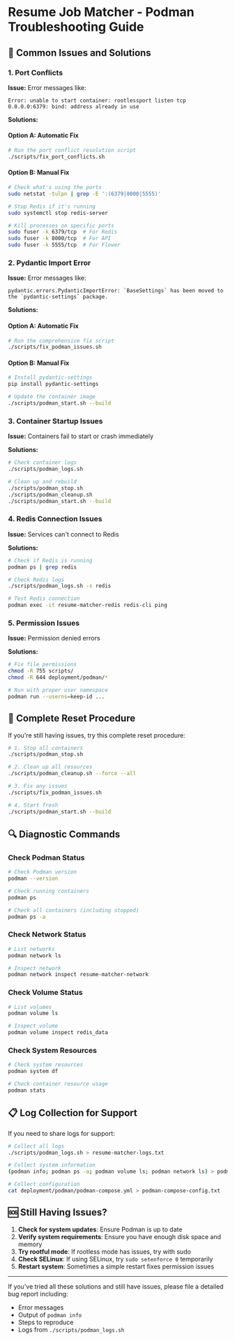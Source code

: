 # Resume Job Matcher - Podman Troubleshooting Guide

## 🔧 Common Issues and Solutions

### 1. Port Conflicts

**Issue:** Error messages like:
```
Error: unable to start container: rootlessport listen tcp 0.0.0.0:6379: bind: address already in use
```

**Solutions:**

#### Option A: Automatic Fix
```bash
# Run the port conflict resolution script
./scripts/fix_port_conflicts.sh
```

#### Option B: Manual Fix
```bash
# Check what's using the ports
sudo netstat -tulpn | grep -E ':(6379|8000|5555)'

# Stop Redis if it's running
sudo systemctl stop redis-server

# Kill processes on specific ports
sudo fuser -k 6379/tcp  # For Redis
sudo fuser -k 8000/tcp  # For API
sudo fuser -k 5555/tcp  # For Flower
```

### 2. Pydantic Import Error

**Issue:** Error messages like:
```
pydantic.errors.PydanticImportError: `BaseSettings` has been moved to the `pydantic-settings` package.
```

**Solutions:**

#### Option A: Automatic Fix
```bash
# Run the comprehensive fix script
./scripts/fix_podman_issues.sh
```

#### Option B: Manual Fix
```bash
# Install pydantic-settings
pip install pydantic-settings

# Update the container image
./scripts/podman_start.sh --build
```

### 3. Container Startup Issues

**Issue:** Containers fail to start or crash immediately

**Solutions:**

```bash
# Check container logs
./scripts/podman_logs.sh

# Clean up and rebuild
./scripts/podman_stop.sh
./scripts/podman_cleanup.sh
./scripts/podman_start.sh --build
```

### 4. Redis Connection Issues

**Issue:** Services can't connect to Redis

**Solutions:**

```bash
# Check if Redis is running
podman ps | grep redis

# Check Redis logs
./scripts/podman_logs.sh -s redis

# Test Redis connection
podman exec -it resume-matcher-redis redis-cli ping
```

### 5. Permission Issues

**Issue:** Permission denied errors

**Solutions:**

```bash
# Fix file permissions
chmod -R 755 scripts/
chmod -R 644 deployment/podman/*

# Run with proper user namespace
podman run --userns=keep-id ...
```

## 🚀 Complete Reset Procedure

If you're still having issues, try this complete reset procedure:

```bash
# 1. Stop all containers
./scripts/podman_stop.sh

# 2. Clean up all resources
./scripts/podman_cleanup.sh --force --all

# 3. Fix any issues
./scripts/fix_podman_issues.sh

# 4. Start fresh
./scripts/podman_start.sh --build
```

## 🔍 Diagnostic Commands

### Check Podman Status
```bash
# Check Podman version
podman --version

# Check running containers
podman ps

# Check all containers (including stopped)
podman ps -a
```

### Check Network Status
```bash
# List networks
podman network ls

# Inspect network
podman network inspect resume-matcher-network
```

### Check Volume Status
```bash
# List volumes
podman volume ls

# Inspect volume
podman volume inspect redis_data
```

### Check System Resources
```bash
# Check system resources
podman system df

# Check container resource usage
podman stats
```

## 📋 Log Collection for Support

If you need to share logs for support:

```bash
# Collect all logs
./scripts/podman_logs.sh > resume-matcher-logs.txt

# Collect system information
(podman info; podman ps -a; podman volume ls; podman network ls) > podman-info.txt

# Collect configuration
cat deployment/podman/podman-compose.yml > podman-compose-config.txt
```

## 🆘 Still Having Issues?

1. **Check for system updates**: Ensure Podman is up to date
2. **Verify system requirements**: Ensure you have enough disk space and memory
3. **Try rootful mode**: If rootless mode has issues, try with sudo
4. **Check SELinux**: If using SELinux, try `sudo setenforce 0` temporarily
5. **Restart system**: Sometimes a simple restart fixes permission issues

---

If you've tried all these solutions and still have issues, please file a detailed bug report including:
- Error messages
- Output of `podman info`
- Steps to reproduce
- Logs from `./scripts/podman_logs.sh`